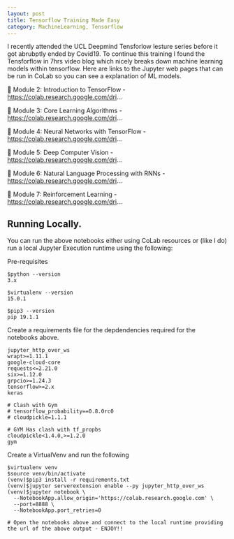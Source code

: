 ```yaml
---
layout: post
title: Tensorflow Training Made Easy
category: MachineLearning, Tensorflow
---
```


I recently attended the UCL Deepmind Tensforlow lesture series before it got abrubptly ended by Covid19.  To continue this training I found the Tensforflow in 7hrs video blog which nicely breaks down machine learning models within tensorflow.  Here are links to the Jupyter web pages that can be run in CoLab so you can see a explanation of ML models.

📕 Module 2: Introduction to TensorFlow - https://colab.research.google.com/dri...

📗 Module 3: Core Learning Algorithms - https://colab.research.google.com/dri...

📘 Module 4: Neural Networks with TensorFlow - https://colab.research.google.com/dri...

📙 Module 5: Deep Computer Vision - https://colab.research.google.com/dri...

📔 Module 6: Natural Language Processing with RNNs -  https://colab.research.google.com/dri...

📒 Module 7: Reinforcement Learning -  https://colab.research.google.com/dri...

## Running Locally.

You can run the above notebooks either using CoLab resources or (like I do) run a local Jupyter Execution runtime using the following:

Pre-requisites
```
$python --version
3.x

$virtualenv --version
15.0.1

$pip3 --version
pip 19.1.1
```

Create a requirements file for the depdendencies required for the notebooks above.

```
jupyter_http_over_ws
wrapt>=1.11.1
google-cloud-core
requests<=2.21.0
six>=1.12.0
grpcio>=1.24.3
tensorflow>=2.x
keras

# Clash with Gym
# tensorflow_probability==0.8.0rc0
# cloudpickle=1.1.1

# GYM Has clash with tf_propbs
cloudpickle<1.4.0,>=1.2.0
gym

```

Create a VirtualVenv and run the following

```
$virtualenv venv
$source venv/bin/activate
(venv)$pip3 install -r requirements.txt
(venv)$jupyter serverextension enable --py jupyter_http_over_ws
(venv)$jupyter notebook \
  --NotebookApp.allow_origin='https://colab.research.google.com' \
  --port=8888 \
  --NotebookApp.port_retries=0

# Open the notebooks above and connect to the local runtime providing the url of the above output - ENJOY!!

```




